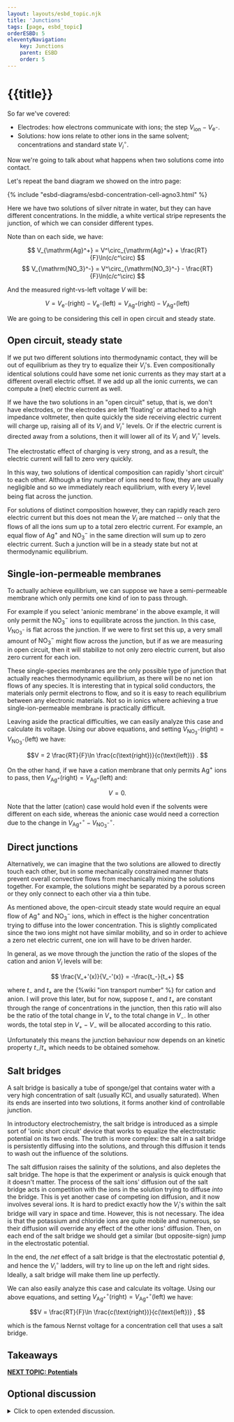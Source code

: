 ```yaml
---
layout: layouts/esbd_topic.njk
title: 'Junctions'
tags: [page, esbd_topic]
orderESBD: 5
eleventyNavigation:
    key: Junctions
    parent: ESBD
    order: 5
---
```


# {{title}}

So far we've covered:

* Electrodes: how electrons communicate with ions; the step $V_{\text{ion}} - V_{\mathrm{e}^-}$.
* Solutions: how ions relate to other ions in the same solvent; concentrations and standard state $V^\circ_i$.

Now we're going to talk about what happens when two solutions come into contact.

Let's repeat the band diagram we showed on the intro page:

{% include "esbd-diagrams/esbd-concentration-cell-agno3.html" %}

Here we have two solutions of silver nitrate in water, but they can have different concentrations. In the middle, a white vertical stripe represents the junction, of which we can consider different types. 

Note than on each side, we have:

$$ V_{\mathrm{Ag}^+} = V^\circ_{\mathrm{Ag}^+} +  \frac{RT}{F}\ln(c/c^\circ) $$
$$ V_{\mathrm{NO_3}^-} = V^\circ_{\mathrm{NO_3}^-} - \frac{RT}{F}\ln(c/c^\circ) $$

And the measured right-vs-left voltage $V$ will be:

$$V = V_{\mathrm{e}^-}(\text{right}) - V_{\mathrm{e}^-}(\text{left}) = V_{\mathrm{Ag}^+}(\text{right}) - V_{\mathrm{Ag}^+}(\text{left}) $$

We are going to be considering this cell in open circuit and steady state.

## Open circuit, steady state

If we put two different solutions into thermodynamic contact, they will be out of equilibrium as they try to equalize their $V_i$'s. Even compositionally identical solutions could have some net ionic currents as they may start at a different overall electric offset. If we add up all the ionic currents, we can compute a (net) electric current as well.

If we have the two solutions in an "open circuit" setup, that is, we don't have electrodes, or the electrodes are left 'floating' or attached to a high impedance voltmeter, then quite quickly the side receiving electric current will charge up, raising all of its $V_i$ and $V^\circ_i$ levels. Or if the electric current is directed away from a solutions, then it will lower all of its $V_i$ and $V^\circ_i$ levels.

The electrostatic effect of charging is very strong, and as a result, the electric current will fall to zero very quickly.

In this way, two solutions of identical composition can rapidly 'short circuit' to each other. Although a tiny number of ions need to flow, they are usually negligible and so we immediately reach equilibrium, with every $V_i$ level being flat across the junction.

For solutions of distinct composition however, they can rapidly reach zero electric current but this does not mean the $V_i$ are matched -- only that the flows of all the ions sum up to a total zero electric current. For example, an equal flow of $\mathrm{Ag}^+$ and $\mathrm{NO_3}^-$ in the same direction will sum up to zero electric current. Such a junction will be in a steady state but not at thermodynamic equilibrium.

## Single-ion-permeable membranes

To actually achieve equilibrium, we can suppose we have a semi-permeable membrane which only permits one kind of ion to pass through.

For example if you select 'anionic membrane' in the above example, it will only permit the $\mathrm{NO_3}^-$ ions to equilibrate across the junction.  In this case, $V_{\mathrm{NO_3}^-}$ is flat across the junction. If we were to first set this up, a very small amount of $\mathrm{NO_3}^-$ might flow across the junction, but if as we are measuring in open circuit, then it will stabilize to not only zero electric current, but also zero current for each ion.

These single-species membranes are the only possible type of junction that actually reaches thermodynamic equilibrium, as there will be no net ion flows of any species. It is interesting that in typical solid conductors, the materials only permit electrons to flow, and so it is easy to reach equilibrium between any electronic materials. Not so in ionics where achieving a true single-ion-permeable membrane is practically difficult.

Leaving aside the practical difficulties, we can easily analyze this case and calculate its voltage. Using our above equations, and setting $V_{\mathrm{NO_3}^-}(\text{right}) = V_{\mathrm{NO_3}^-}(\text{left})$ we have:

$$V = 2 \frac{RT}{F}\ln \frac{c(\text{right})}{c(\text{left})} . $$

On the other hand, if we have a cation membrane that only permits $\mathrm{Ag}^+$ ions to pass, then $V_{\mathrm{Ag}^+}(\text{right}) = V_{\mathrm{Ag}^+}(\text{left})$ and:

$$ V = 0 . $$

Note that the latter (cation) case would hold even if the solvents were different on each side, whereas the anionic case would need a correction due to the change in $V^\circ_{\mathrm{Ag}^+} - V^\circ_{\mathrm{NO_3}^-}$.

## Direct junctions

Alternatively, we can imagine that the two solutions are allowed to directly touch each other, but in some mechanically constrained manner thats prevent overall convective flows from mechanically mixing the solutions together. For example, the solutions might be separated by a porous screen or they only connect to each other via a thin tube.

As mentioned above, the open-circuit steady state would require an equal flow of $\mathrm{Ag}^+$ and $\mathrm{NO_3}^-$ ions, which in effect is the higher concentration trying to diffuse into the lower concentration. This is slightly complicated since the two ions might not have similar mobility, and so in order to achieve a zero net electric current, one ion will have to be driven harder.

In general, as we move through the junction the ratio of the slopes of the cation and anion $V_i$ levels will be:

$$ \frac{V_+'(x)}{V_-'(x)} = -\frac{t_-}{t_+} $$

where $t_-$ and $t_+$ are the {%wiki "ion transport number" %} for cation and anion. I will prove this later, but for now, suppose $t_-$ and $t_+$ are constant through the range of concentrations in the junction, then this ratio will also be the ratio of the total change in $V_+$ to the total change in $V_-$. In other words, the total step in $V_+ - V_-$ will be allocated according to this ratio.

Unfortunately this means the junction behaviour now depends on an kinetic property $t_- / t_+$ which needs to be obtained somehow.

## Salt bridges

A salt bridge is basically a tube of sponge/gel that contains water with a very high concentration of salt (usually $\mathrm{KCl}$, and usually saturated). When its ends are inserted into two solutions, it forms another kind of controllable junction.

In introductory electrochemistry, the salt bridge is introduced as a simple sort of 'ionic short circuit' device that works to equalize the electrostatic potential on its two ends. The truth is more complex: the salt in a salt bridge is persistently diffusing into the solutions, and through this diffusion it tends to wash out the influence of the solutions.

The salt diffusion raises the salinity of the solutions, and also depletes the salt bridge. The hope is that the experiment or analysis  is quick enough that it doesn't matter. The process of the salt ions' diffusion out of the salt bridge acts in competition with the ions in the solution trying to diffuse _into_ the bridge. This is yet another case of competing ion diffusion, and it now involves several ions. It is hard to predict exactly how the $V_i$'s within the salt bridge will vary in space and time. However, this is not necessary. The idea is that the potassium and chloride ions are quite mobile and numerous, so their diffusion will override any effect of the other ions' diffusion. Then, on each end of the salt bridge we should get a similar (but opposite-sign) jump in the electrostatic potential.

In the end, the _net_ effect of a salt bridge is that the electrostatic potential $\phi$, and hence the $V^\circ_i$ ladders, will try to line up on the left and right sides. Ideally, a salt bridge will make them line up perfectly.

We can also easily analyze this case and calculate its voltage. Using our above equations, and setting $V^\circ_{\mathrm{Ag}^+}(\text{right}) = V^\circ_{\mathrm{Ag}^+}(\text{left})$ we have:

$$V = \frac{RT}{F}\ln \frac{c(\text{right})}{c(\text{left})} , $$

which is the famous Nernst voltage for a concentration cell that uses a salt bridge.

## Takeaways


[**NEXT TOPIC: Potentials**](../potentials/)

## Optional discussion

<details>
<summary>
Click to open extended discussion.
</summary>

{# Likely to be moved to nonequilibrium topic? #}

Suppose that we have a cation and anion (having arbitrary $z_+$ and $z_-$) with their $V_+$ and $V_-$ respectively, both varying along the $x$ space coordinate.
We can expect a general continuum linear response of the following form:

$$
\begin{pmatrix}J_+ \\ J_-\end{pmatrix} = \begin{pmatrix}\sigma_{++} & \sigma_{+-} \\ \sigma_{+-} & \sigma_{--}\end{pmatrix} \begin{pmatrix}-\partial_x V_+ \\ -\partial_x V_-\end{pmatrix}
$$

where $J_\pm$ are electric currents of each ion, and $\partial_x V_\pm$ are the gradients in species voltage, and the $\sigma_{ij}$ are a conductivity matrix (in the usual units of electrical conductivity). Note that the above is a kind of Onsager transport matrix, as the $V_\pm$ are scaled electrochemical potentials and the $J_\pm$ are scaled particle fluxes, and so reciprocity requires $\sigma_{-+} = \sigma_{+-}$ in zero magnetic field.

Here we would expect a diagonal conductivity matrix in the very dilute limit with each conductivity given by that ion's mobility and concentration, however going beyond the dilute limit, we can expect the ions to drag on each other thereby creating off-diagonal contributions (electrophoretic effects) as well as on-diagonal perturbations. Moreover some fraction of ions might not participate in conduction anyway due to ion pairing. The cross terms would also be important for e.g. intercalated lithium vs electrons inside graphite.
Anyway, let's consider two cases:

### Case 1: bulk transport driven by field

Suppose we have a homogeneous bulk solution and we apply a net electric field $E \hat x$, then $\partial_x V_+ = \partial_x V_- = -E $. We will measure a total current $J_+ + J_-$ of which some fraction is due to cations and some to anions:

$$ J_+ = (\sigma_{++} + \sigma_{+-}) E , $$
$$ J_- = (\sigma_{+-} + \sigma_{--}) E . $$

Of interest are the ion transfer numbers, defined as $t_+ = J_+ / (J_+ + J_-)$, and $t_- = J_- / (J_+ + J_-)$, and in particular we are interested in their ratio $t_+ / t_- = J_+ / J_-$. This ratio is:

$$ \frac{t_+}{t_-} = \frac{\sigma_{++} + \sigma_{+-}}{\sigma_{+-} + \sigma_{--}} . $$

### Case 2: diffusion in open circuit

Now, consider the diffusion case under the condition that the net electric current is zero: $J_+ + J_- = 0$. This has the character of the inverse problem, where the current vector is $(J, -J)$, and so it can be solved by inverting the conductivity matrix. We get:

$$ - \partial_x V_+ = \frac{\sigma_{--} + \sigma_{+-}}{\operatorname{det}(\sigma)} J $$

$$ - \partial_x V_- = \frac{- \sigma_{+-} - \sigma_{++}}{\operatorname{det}(\sigma)} J $$

where $\operatorname{det}(\sigma) = \sigma_{++}\sigma_{--} - {\sigma_{+-}}^2 $.

Therefore:

$$ -\frac{\partial_x V_+}{\partial_x V_-} = \frac{\sigma_{--} + \sigma_{+-}}{\sigma_{+-} + \sigma_{++}} = \frac{t_-}{t_+}. $$

### Case 3: single-ion transport

Another case of interest is that of lithium-ion battery electrolyte, where the cationic current $J_+ = J$ is forced by the battery discharge rate, whereas the spectator counter-ion has $J_- = 0$. In general this would also be the case during electroplating.

We then have the local voltage drop in the cation determined by:

$$ - \partial_x V_+ = \frac{\sigma_{--}}{\operatorname{det}(\sigma)} J ,$$

and integrating this would give the overall voltage drop due to the cation travel through the electrolyte.

However, the counter-ion also experiences a voltage drop, as:

$$ - \partial_x V_- = \frac{-\sigma_{+-}}{\operatorname{det}(\sigma)} J .$$

The counter-ion voltage drop matters too: if $V_+ - V_-$ grow too far apart (on the scale of $RT/F$) at one end or the other, then this means the concentrations of the ions will drop (and so the overall conductivity will drop too), and there will tend to be a starvation effect.

</details>
